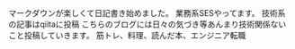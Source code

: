 マークダウンが楽しくて日記書き始めました。
業務系SESやってます。
技術系の記事はqiitaに投稿
こちらのブログには日々の気づき等あんまり技術関係ないこと投稿していきます。
筋トレ、料理、読んだ本、エンジニア転職
